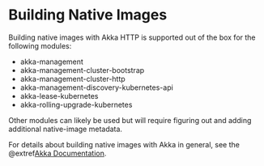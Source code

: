 # Building Native Images

Building native images with Akka HTTP is supported out of the box for the following modules:

 * akka-management
 * akka-management-cluster-bootstrap
 * akka-management-cluster-http
 * akka-management-discovery-kubernetes-api
 * akka-lease-kubernetes
 * akka-rolling-upgrade-kubernetes

Other modules can likely be used but will require figuring out and adding additional native-image metadata.

For details about building native images with Akka in general, see the @extref[Akka Documentation](akka:additional/native-image.html).